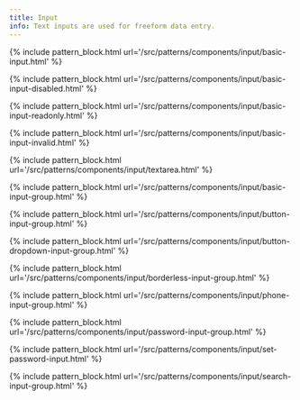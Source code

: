```yaml
---
title: Input
info: Text inputs are used for freeform data entry.
---
```


{% include pattern_block.html url='/src/patterns/components/input/basic-input.html' %}

{% include pattern_block.html url='/src/patterns/components/input/basic-input-disabled.html' %}

{% include pattern_block.html url='/src/patterns/components/input/basic-input-readonly.html' %}

{% include pattern_block.html url='/src/patterns/components/input/basic-input-invalid.html' %}

{% include pattern_block.html url='/src/patterns/components/input/textarea.html' %}

{% include pattern_block.html url='/src/patterns/components/input/basic-input-group.html' %}

{% include pattern_block.html url='/src/patterns/components/input/button-input-group.html' %}

{% include pattern_block.html url='/src/patterns/components/input/button-dropdown-input-group.html' %}

{% include pattern_block.html url='/src/patterns/components/input/borderless-input-group.html' %}

{% include pattern_block.html url='/src/patterns/components/input/phone-input-group.html' %}

{% include pattern_block.html url='/src/patterns/components/input/password-input-group.html' %}

{% include pattern_block.html url='/src/patterns/components/input/set-password-input.html' %}

{% include pattern_block.html url='/src/patterns/components/input/search-input-group.html' %}
